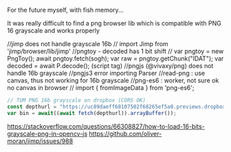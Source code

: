 For the future myself, with fish memory...

It was really difficult to find a png browser lib which is compatible with PNG 16 grayscale and works properly 

//jimp does not handle grayscale 16b // import Jimp from 'jimp/browser/lib/jimp'
//pngtoy - decoded has 1 bit shift
// var pngtoy = new PngToy(); await pngtoy.fetch(sogh); var raw = pngtoy.getChunk("IDAT"); var decoded = await P.decode(); (script tag)
//pngjs (@vivaxy/png) does not handle 16b grayscale
//pngjs3 error importing Parser
//read-png : use canvas, thus not working for 16b grayscale
//png-es6 : worker, not sure ok no canvas in browser // import { fromImageData } from 'png-es6';


```javascript
// TUM PNG 16b grayscale on dropbox (CORS OK)
const depthurl = "https://uc89daeff68107502f68265ef5a0.previews.dropboxusercontent.com/p/thumb/ABEy1DSpxsZQI8_1ZJrnTQ0Sxz6K4GVfKpeeAT3VgwsYdF3iM1I16J3k1dEBHcM4mW8_JjshtmTZVP05bZbtm3anqKB2bUK9TYMOk7DvW2bWO-SfZbaGhDfkJlmtbfuQvnp4WetRA2ptiCkOjtYuIfJHDrtKnjnHtGnSmgWQs_fH8z-An4dT94J6wt-RVK9wc9hSXcl-yEP1_GbY-2oMd0OfibSnbn1TKW27uAMQ8wPj-AMH7meBjznSr3jUPrn_WZW5GeFAkVi3UUUERAxmucOwloPHICKxBDg6v098GwxgvOE92cJGweOKMizxxUOdQBm1Wx8ehHMpb8Ps59DcuysqBlwDtJvdYktsxmzJ9XhPo7Bmu5RDkoIcWkpY8-HalYT29jBoIV2MhMNk8B86jVKy/p.png?fv_content=true&size_mode=5"
var bin = await((await fetch(depthurl)).arrayBuffer());
```

https://stackoverflow.com/questions/66308827/how-to-load-16-bits-grayscale-png-in-opencv-js
https://github.com/oliver-moran/jimp/issues/988
